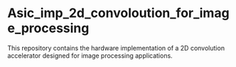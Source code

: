 # Asic_imp_2d_convoloution_for_image_processing
This repository contains the hardware implementation of a 2D convolution accelerator designed for image processing applications.
